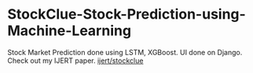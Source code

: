 # StockClue-Stock-Prediction-using-Machine-Learning
Stock Market Prediction done using LSTM, XGBoost. UI done on Django.
<br>
Check out my IJERT paper.
[ijert/stockclue](https://www.ijert.org/stockclue-stock-prediction-using-machine-learning)

